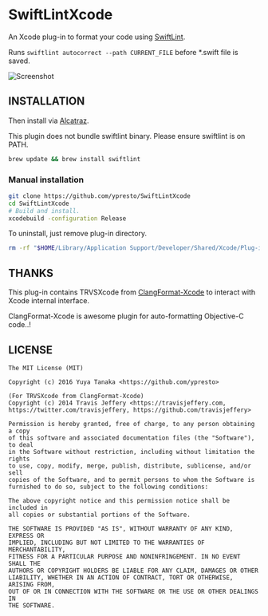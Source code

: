 SwiftLintXcode
==============

An Xcode plug-in to format your code using [SwiftLint](https://github.com/realm/SwiftLint).

Runs `swiftlint autocorrect --path CURRENT_FILE` before \*.swift file is saved.

![Screenshot](https://cloud.githubusercontent.com/assets/400558/14304460/d2a133dc-fbed-11e5-9573-2c21cce699e0.png)


INSTALLATION
------------

Then install via [Alcatraz](https://github.com/alcatraz/Alcatraz).

This plugin does not bundle swiftlint binary. Please ensure swiftlint is on PATH.

```bash
brew update && brew install swiftlint
```

### Manual installation

```bash
git clone https://github.com/ypresto/SwiftLintXcode
cd SwiftLintXcode
# Build and install.
xcodebuild -configuration Release
```

To uninstall, just remove plug-in directory.

```bash
rm -rf "$HOME/Library/Application Support/Developer/Shared/Xcode/Plug-ins/SwiftLintXcode.xcplugin"
```


THANKS
------

This plug-in contains TRVSXcode from [ClangFormat-Xcode](https://github.com/travisjeffery/ClangFormat-Xcode)
to interact with Xcode internal interface.

ClangFormat-Xcode is awesome plugin for auto-formatting Objective-C code..!


LICENSE
-------

```
The MIT License (MIT)

Copyright (c) 2016 Yuya Tanaka <https://github.com/ypresto>

(For TRVSXcode from ClangFormat-Xcode)
Copyright (c) 2014 Travis Jeffery <https://travisjeffery.com, https://twitter.com/travisjeffery, https://github.com/travisjeffery>

Permission is hereby granted, free of charge, to any person obtaining a copy
of this software and associated documentation files (the "Software"), to deal
in the Software without restriction, including without limitation the rights
to use, copy, modify, merge, publish, distribute, sublicense, and/or sell
copies of the Software, and to permit persons to whom the Software is
furnished to do so, subject to the following conditions:

The above copyright notice and this permission notice shall be included in
all copies or substantial portions of the Software.

THE SOFTWARE IS PROVIDED "AS IS", WITHOUT WARRANTY OF ANY KIND, EXPRESS OR
IMPLIED, INCLUDING BUT NOT LIMITED TO THE WARRANTIES OF MERCHANTABILITY,
FITNESS FOR A PARTICULAR PURPOSE AND NONINFRINGEMENT. IN NO EVENT SHALL THE
AUTHORS OR COPYRIGHT HOLDERS BE LIABLE FOR ANY CLAIM, DAMAGES OR OTHER
LIABILITY, WHETHER IN AN ACTION OF CONTRACT, TORT OR OTHERWISE, ARISING FROM,
OUT OF OR IN CONNECTION WITH THE SOFTWARE OR THE USE OR OTHER DEALINGS IN
THE SOFTWARE.
```

